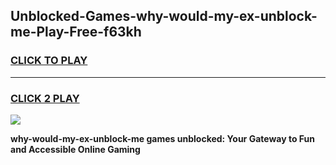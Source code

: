 
## Unblocked-Games-why-would-my-ex-unblock-me-Play-Free-f63kh
<h3>
<a href="https://premium76.site?title=why-would-my-ex-unblock-me&ref=23A">CLICK TO PLAY</a></h3>
<hr>

<h3>
<a href="https://premium76.site?title=why-would-my-ex-unblock-me&ref=23A">CLICK 2 PLAY</a>
  
</h3>

<a href="https://premium76.site?title=why-would-my-ex-unblock-me&ref=23A"><img src="https://clearcache.store/games.png"></a>


**why-would-my-ex-unblock-me games unblocked: Your Gateway to Fun and Accessible Online Gaming**
